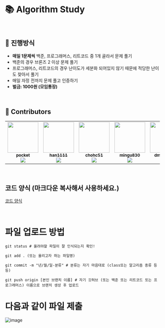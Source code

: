 # 📚 Algorithm Study
<br>

## 📄 진행방식
- **매일 1문제씩** 백준, 프로그래머스, 리트코드 중 1개 골라서 문제 풀기
- 백준의 경우 브론즈 2 이상 문제 풀기
- 프로그래머스, 리트코드의 경우 난이도가 세분화 되어있지 않기 때문에 적당한 난이도 찾아서 풀기
- 매일 자정 전까지 문제 풀고 인증하기
- **벌금: 1000원 (모임통장)**
<br>

## 🙋 Contributors

<table>
  <tr>
    <td align="center"><a href="https://github.com/pocket"><img src="https://avatars.githubusercontent.com/u/82014995?v=4" width="100px;" alt=""/><br /><sub><b>pocket</b><br><img src="http://mazassumnida.wtf/api/mini/generate_badge?boj=pocket" /></sub></a><br /></td>
    <td align="center"><a href="https://github.com/han1111"><img src="https://avatars.githubusercontent.com/u/92175769?v=4" width="100px;" alt=""/><br /><sub><b>han1111</b><br><img src="http://mazassumnida.wtf/api/mini/generate_badge?boj=han1111" /></sub></a><br /></td>
    <td align="center"><a href="https://github.com/chohc51"><img src="https://avatars.githubusercontent.com/u/123605730?v=4" width="100px;" alt=""/><br /><sub><b>chohc51</b><br><img src="http://mazassumnida.wtf/api/mini/generate_badge?boj=chohc51" /></sub></a><br /></td>
    <td align="center"><a href="https://github.com/mingu830"><img src="https://avatars.githubusercontent.com/u/51395707?v=4" width="100px;" alt=""/><br /><sub><b>mingu830</b><br><img src="http://mazassumnida.wtf/api/mini/generate_badge?boj=mingu830" /></sub></a><br /></td>
    <td align="center"><a href="https://github.com/dmb07301"><img src="https://avatars.githubusercontent.com/u/112807640?v=4" width="100px;" alt=""/><br /><sub><b>dmb07301</b><br><img src="http://mazassumnida.wtf/api/mini/generate_badge?boj=dmb07301" /></sub></a><br /></td>
  </tr>
</table>
<br>


## 코드 양식 (마크다운 복사해서 사용하세요.)
[코드 양식](./form.md)

<br>

# 파일 업로드 방법
```
git status # 올려야할 파일이 잘 인식되는지 확인!

git add . (또는 올리고자 하는 파일명)

git commit -m "년/월/일-분류" # 분류는 자기 마음대로 (class또는 알고리즘 종류 등등)

git push origin [본인 브랜치 이름] # 자기 깃허브 (또는 백준 또는 리트코드 또는 프로그래머스) 이름으로 브랜치 생성 후 업로드
```

# 다음과 같이 파일 제출
![image](https://github.com/algo-idle/algo-study/assets/82014995/b71d31ce-23b0-4095-9b99-4889f56598ce)
